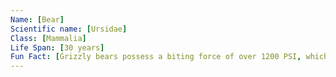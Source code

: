 ```yaml
---
Name: [Bear]
Scientific name: [Ursidae]  
Class: [Mammalia]  
Life Span: [30 years]  
Fun Fact: [Grizzly bears possess a biting force of over 1200 PSI, which is enough to crush a bowling ball or an iron skillet.]  
---
```

